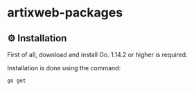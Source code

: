 # artixweb-packages

## ⚙️ Installation

First of all, download and install Go. 1.14.2 or higher is required.

Installation is done using the command:

```
go get
```